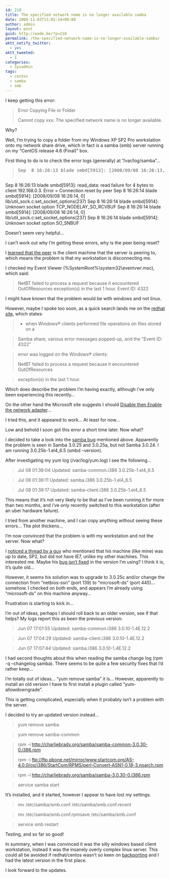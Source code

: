 ```yaml
---
id: 218
title: The specified network name is no longer available samba
date: 2009-11-03T13:02:14+00:00
author: admin
layout: post
guid: http://wade.be/?p=218
permalink: /the-specified-network-name-is-no-longer-available-samba/
aktt_notify_twitter:
  - yes
aktt_tweeted:
  - 1
categories:
  - Sysadmin
tags:
  - centos
  - samba
  - smb
---
```

<p class="lead">
  I keep getting this error:
</p>

> Error Copying File or Folder
> 
> Cannot copy xxx: The specified network name is no longer available.

Why?

<!--more-->

Well, I&#8217;m trying to copy a folder from my Windows XP SP2 Pro workstation onto my network share drive, which in fact is a samba (smb) server running on my &#8220;CentOS release 4.6 (Final)&#8221; box.

First thing to do is to check the error logs (generally) at &#8220;/var/log/samba&#8221;&#8230;

> <pre id="codemain" class="code">Sep  8 16:26:13 blade smbd[5913]: [2008/09/08 16:26:13, 0] lib/util_sock.c:read_data(534)
Sep  8 16:26:13 blade smbd[5913]:   read_data: read failure for 4 bytes to client 192.168.0.3. Error = Connection reset by peer
Sep  8 16:26:14 blade smbd[5914]: [2008/09/08 16:26:14, 0] lib/util_sock.c:set_socket_options(237)
Sep  8 16:26:14 blade smbd[5914]:   Unknown socket option TCP_NODELAY_SO_RCVBUF
Sep  8 16:26:14 blade smbd[5914]: [2008/09/08 16:26:14, 0] lib/util_sock.c:set_socket_options(237)
Sep  8 16:26:14 blade smbd[5914]:   Unknown socket option SO_SNBUF</pre>

Doesn&#8217;t seem very helpful&#8230;

I can&#8217;t work out why I&#8217;m getting these errors, why is the peer being reset?

I [learned that the peer](http://www.mail-archive.com/samba@lists.samba.org/msg91461.html) is the client machine that the server is peering to, which means the problem is that my workstation is disconnecting me.

I checked my Event Viewer (%SystemRoot%\system32\eventvwr.msc), which said:

> NetBT failed to process a request because it encountered OutOfResources exception(s) in the last 1 hour. Event ID: 4322

I might have known that the problem would be with windows and not linux.

However, maybe I spoke too soon, as a quick search lands me on the [redhat site](http://rhn.redhat.com/errata/RHBA-2008-0711.html), which states:

> * when Windows® clients performed file operations on files stored on a
  
> Samba share, various error messages popped-up, and the &#8220;Event ID: 4322&#8221;
  
> error was logged on the Windows® clients:
> 
> NetBT failed to process a request because it encountered OutOfResources
  
> exception(s) in the last 1 hour.

Which does describe the problem I&#8217;m having exactly, although i&#8217;ve only been experiencing this recently&#8230;

On the other hand the Microsoft site suggests I should [Disable then Enable the network adapter](http://technet.microsoft.com/en-us/library/cc727761.aspx)&#8230;

I tried this, and it appeared to work&#8230; At least for now&#8230;

Low and behold I soon got this error a short time later. Now what?

I decided to take a look into the [samba bug](https://bugzilla.samba.org/show_bug.cgi?id=4796) mentioned above. Apparently the problem is seen in Samba 3.0.25 and 3.0.25a, but not Samba 3.0.24. I am running 3.0.25b-1.el4_6.5 (smbd &#8211;version).

After investigating my yum log (/var/log/yum.log) I see the following&#8230;

> Jul 08 01:38:04 Updated: samba-common.i386 3.0.25b-1.el4_6.5
  
> Jul 08 01:39:11 Updated: samba.i386 3.0.25b-1.el4_6.5
  
> Jul 08 01:39:17 Updated: samba-client.i386 3.0.25b-1.el4_6.5

This means that it&#8217;s not very likely to be that as I&#8217;ve been running it for more than two months, and i&#8217;ve only recently switched to this workstation (after an uber hardware failure).

I tried from another machine, and I can copy anything without seeing these errors&#8230; The plot thickens&#8230;

I&#8217;m now convinced that the problem is with my workstation and not the server. Now what?

I [noticed a thread by a guy](http://groups.google.com/group/linux.samba/browse_thread/thread/3dca4ea0d4e7ef9a/9d9832a09a83ae54) who mentioned that his machine (like mine) was up to date, SP2, but did not have IE7, unlike my other machines. This interested me. Maybe his [bug isn&#8217;t fixed](https://bugzilla.samba.org/show_bug.cgi?id=4796) in the version I&#8217;m using? I think it is, it&#8217;s quite old&#8230;

However, it seems his solution was to upgrade to 3.0.25c and/or change the connection from &#8220;netbios-ssn&#8221; (port 139) to &#8220;microsoft-ds&#8221; (port 445)&#8230; somehow. I checked on both ends, and appears I&#8217;m already using &#8220;microsoft-ds&#8221; on this machine anyway&#8230;

Frustration is starting to kick in&#8230;

I&#8217;m out of ideas, perhaps I should roll back to an older version, see if that helps? My logs report this as been the previous version:

> Jun 07 17:01:55 Updated: samba-common.i386 3.0.10-1.4E.12.2
  
> Jun 07 17:04:29 Updated: samba-client.i386 3.0.10-1.4E.12.2
  
> Jun 07 17:07:44 Updated: samba.i386 3.0.10-1.4E.12.2

I had second thoughts about this when reading the samba change log (rpm -q &#8211;changelog samba). There seems to be quite a few security fixes that I&#8217;d rather keep&#8230;

I&#8217;m totally out of ideas&#8230; &#8220;yum remove samba&#8221; it is&#8230; However, apparently to install an old version I have to first install a plugin called &#8220;yum-allowdowngrade&#8221;.

This is getting complicated, especially when it probably isn&#8217;t a problem with the server.

I decided to try an updated version instead&#8230;

> yum remove samba
  
> yum remove samba-common
  
> rpm -i http://charliebrady.org/samba/samba-common-3.0.30-0.i386.rpm
> 
> rpm -i ftp://ftp.pbone.net/mirror/www.startcom.org/AS-4.0.0/os/i386/StartCom/RPMS/perl-Convert-ASN1-0.18-3.noarch.rpm
  
> rpm -i http://charliebrady.org/samba/samba-3.0.30-0.i386.rpm
  
> service samba start

It&#8217;s installed, and it started, however I appear to have lost my settings.

> mv /etc/samba/smb.conf /etc/samba/smb.conf.recent
  
> mv /etc/samba/smb.conf.rpmsave /etc/samba/smb.conf
  
> service smb restart

Testing, and so far so good!

In summary, when I was convinced it was the silly windows based client workstation, instead it was the insanely overly complex linux server. This could all be avoided if redhat/centos wasn&#8217;t so keen on [backporting](http://www.redhat.com/security/updates/backporting/?sc_cid=3093) and I had the latest version in the first place.

I look forward to the updates.